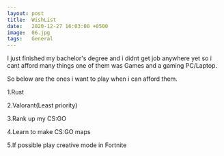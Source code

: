 ```yaml
---
layout: post
title:  WishList
date:   2020-12-27 16:03:00 +0500
image:  06.jpg
tags:   General
---
```

I just finished my bachelor's degree and i didnt get job anywhere yet so i cant afford many things one of them was Games and a gaming PC/Laptop.

So below are the ones i want to play when i can afford them.

1.Rust

2.Valorant(Least priority)

3.Rank up my CS:GO

4.Learn to make CS:GO maps

5.If possible play creative mode in Fortnite